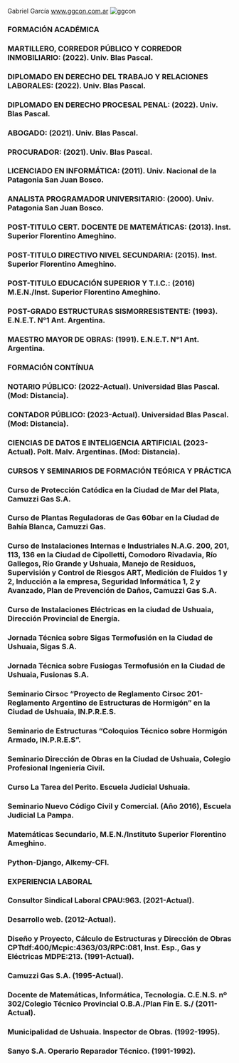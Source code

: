 Gabriel García
www.ggcon.com.ar
<image src="/img/logo ggcon.png" alt="ggcon">

### FORMACIÓN ACADÉMICA

### MARTILLERO, CORREDOR PÚBLICO Y CORREDOR INMOBILIARIO: (2022). Univ. Blas Pascal.
### DIPLOMADO EN DERECHO DEL TRABAJO Y RELACIONES LABORALES: (2022). Univ. Blas Pascal.
### DIPLOMADO EN DERECHO PROCESAL PENAL: (2022). Univ. Blas Pascal.
### ABOGADO: (2021). Univ. Blas Pascal.
### PROCURADOR: (2021). Univ. Blas Pascal.
### LICENCIADO EN INFORMÁTICA: (2011). Univ. Nacional de la Patagonia San Juan Bosco.
### ANALISTA PROGRAMADOR UNIVERSITARIO: (2000). Univ. Patagonia San Juan Bosco.
### POST-TITULO CERT. DOCENTE DE MATEMÁTICAS: (2013). Inst. Superior Florentino Ameghino.
### POST-TITULO DIRECTIVO NIVEL SECUNDARIA: (2015). Inst. Superior Florentino Ameghino.
### POST-TITULO EDUCACIÓN SUPERIOR Y T.I.C.: (2016) M.E.N./Inst. Superior Florentino Ameghino.
### POST-GRADO ESTRUCTURAS SISMORRESISTENTE: (1993). E.N.E.T. N°1 Ant. Argentina.
### MAESTRO MAYOR DE OBRAS: (1991). E.N.E.T. N°1 Ant. Argentina.

### FORMACIÓN CONTÍNUA   

### NOTARIO PÚBLICO: (2022-Actual). Universidad Blas Pascal. (Mod: Distancia).
### CONTADOR PÚBLICO: (2023-Actual). Universidad Blas Pascal. (Mod: Distancia).
### CIENCIAS DE DATOS E INTELIGENCIA ARTIFICIAL (2023-Actual). Polt. Malv. Argentinas. (Mod: Distancia).

### CURSOS Y SEMINARIOS DE FORMACIÓN TEÓRICA Y PRÁCTICA

### Curso de Protección Catódica en la Ciudad de Mar del Plata, Camuzzi Gas S.A.
### Curso de Plantas Reguladoras de Gas 60bar en la Ciudad de Bahía Blanca, Camuzzi Gas.
### Curso de Instalaciones Internas e Industriales N.A.G. 200, 201, 113, 136 en la Ciudad de Cipolletti, Comodoro Rivadavia, Río Gallegos, Río Grande y Ushuaia, Manejo de Residuos, Supervisión y Control de Riesgos ART, Medición de Fluidos 1 y 2, Inducción a la empresa, Seguridad Informática 1, 2 y Avanzado, Plan de Prevención de Daños, Camuzzi Gas S.A.
### Curso de Instalaciones Eléctricas en la ciudad de Ushuaia, Dirección Provincial de Energía.
### Jornada Técnica sobre Sigas Termofusión en la Ciudad de Ushuaia, Sigas S.A.
### Jornada Técnica sobre Fusiogas Termofusión en la Ciudad de Ushuaia, Fusionas S.A.
### Seminario Cirsoc “Proyecto de Reglamento Cirsoc 201-Reglamento Argentino de Estructuras de Hormigón” en la Ciudad de Ushuaia, IN.P.R.E.S.
### Seminario de Estructuras “Coloquios Técnico sobre Hormigón Armado, IN.P.R.E.S”.
### Seminario Dirección de Obras en la Ciudad de Ushuaia, Colegio Profesional Ingeniería Civil.
### Curso La Tarea del Perito. Escuela Judicial Ushuaia.
### Seminario Nuevo Código Civil y Comercial. (Año 2016), Escuela Judicial La Pampa.
### Matemáticas Secundario, M.E.N./Instituto Superior Florentino Ameghino.
### Python-Django, Alkemy-CFI.
    
### EXPERIENCIA LABORAL   

### Consultor Sindical Laboral CPAU:963. (2021-Actual).
### Desarrollo web. (2012-Actual).
### Diseño y Proyecto, Cálculo de Estructuras y Dirección de Obras CPTtdf:400/Mcpic:4363/03/RPC:081, Inst. Esp., Gas y Eléctricas MDPE:213. (1991-Actual).
### Camuzzi Gas S.A. (1995-Actual).
### Docente de Matemáticas, Informática, Tecnología. C.E.N.S. nº 302/Colegio Técnico Provincial O.B.A./Plan Fin E. S./ (2011-Actual).
### Municipalidad de Ushuaia. Inspector de Obras. (1992-1995).
### Sanyo S.A. Operario Reparador Técnico. (1991-1992).
